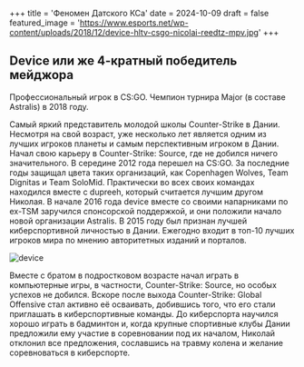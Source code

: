 +++
title = 'Феномен Датского КСа'
date = 2024-10-09
draft = false
featured_image = 'https://www.esports.net/wp-content/uploads/2018/12/device-hltv-csgo-nicolai-reedtz-mpv.jpg'
+++

## Device или же 4-кратный победитель мейджора

Профессиональный игрок в CS:GO. Чемпион турнира Major (в составе Astralis) в 2018 году.

Самый яркий представитель молодой школы Counter-Strike в Дании. Несмотря на свой возраст, уже несколько лет является одним из лучших игроков планеты и самым перспективным игроком в Дании. Начал свою карьеру в Counter-Strike: Source, где не добился ничего значительного. В середине 2012 года перешел на CS:GO. За последние годы защищал цвета таких организаций, как Copenhagen Wolves, Team Dignitas и Team SoloMid. Практически во всех своих командах находился вместе с dupreeh, который считается лучшим другом Николая. В начале 2016 года device вместе со своими напарниками по ex-TSM заручился спонсорской поддержкой, и они положили начало новой организации Astralis. В 2015 году был признан лучшей киберспортивной личностью в Дании. Ежегодно входит в топ-10 лучших игроков мира по мнению авторитетных изданий и порталов.

![device](https://res.cloudinary.com/pley-gg/image/upload/c_fill/v1/players/device_astralis_4major_hagrab)

Вместе с братом в подростковом возрасте начал играть в компьютерные игры, в частности, Counter-Strike: Source, но особых успехов не добился. Вскоре после выхода Counter-Strike: Global Offensive стал активно её осваивать, добившись того, что его стали приглашать в киберспортивные команды. До киберспорта научился хорошо играть в бадминтон и, когда крупные спортивные клубы Дании предложили ему участие в соревновании под их началом, Николай отклонил все предложения, сославшись на травму колена и желание соревноваться в киберспорте.